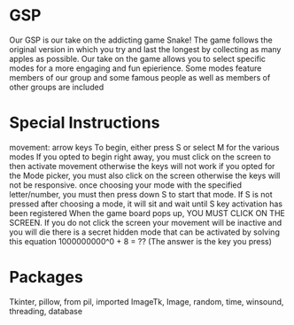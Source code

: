 # GSP
Our GSP is our take on the addicting game Snake!
The game follows the original version in which you try and last the longest by collecting as many apples as possible.
Our take on the game allows you to select specific modes for a more engaging and fun epierience. 
Some modes feature members of our group and some famous people as well as members of other groups are included

# Special Instructions
movement: arrow keys
To begin, either press S or select M for the various modes
If you opted to begin right away, you must click on the screen to then activate movement otherwise the keys will not work
if you opted for the Mode picker, you must also click on the screen otherwise the keys will not be responsive.
once choosing your mode with the specified letter/number, you must then press down S to start that mode.
If S is not pressed after choosing a mode, it will sit and wait until S key activation has been registered
When the game board pops up, YOU MUST CLICK ON THE SCREEN. If you do not click the screen your movement will be inactive and you will die 
there is a secret hidden mode that can be activated by solving this equation 1000000000^0 + 8 = ?? (The answer is the key you press)

# Packages
Tkinter,
pillow,
from pil, imported ImageTk, Image, 
random, 
time, 
winsound, 
threading, 
database
